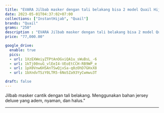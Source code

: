 ```yaml
---
title: "EVARA Jilbab masker dengan tali belakang bisa 2 model Quail Hijab jersey bahan deluxe"
date: 2023-05-01T04:37:02+07:00
collections: ["InstantHijab", "Quail"]
brands: "Quail"
grams: "250"
description : "EVARA Jilbab masker dengan tali belakang bisa 2 model Quail Hijab jersey bahan deluxe"
price: "77,000.00"

google_drive:
  enable: true
  pics:
  - url: 1XzEXWeiyZTPtAnOGviQA1u_sWuBsL_-6
  - url: 1kTj00nuG_vlEeI4-VEoEtCCH-RB9WP_e
  - url: 1pX0Vnw6HSAnTSwQjxSa-q0zOhD7GHxX8
  - url: 1bXndvTSzY0LTR5-6No5Za93YyCwmwu3T

draft: false
---
```


Jilbab masker cantik dengan tali belakang. Menggunakan bahan jersey deluxe yang adem, nyaman, dan halus."

------------   
